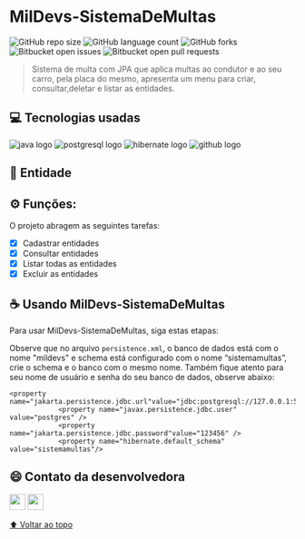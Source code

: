 # MilDevs-SistemaDeMultas

<!---Esses são exemplos. Veja https://shields.io para outras pessoas ou para personalizar este conjunto de escudos. Você pode querer incluir dependências, status do projeto e informações de licença aqui--->

![GitHub repo size](https://img.shields.io/github/repo-size/BeatrizSouz/mildevs-pecas-api?style=for-the-badge)
![GitHub language count](https://img.shields.io/github/languages/count/BeatrizSouz/mildevs-pecas-api?style=for-the-badge)
![GitHub forks](https://img.shields.io/github/forks/BeatrizSouz/mildevs-pecas-api?style=for-the-badge)
![Bitbucket open issues](https://img.shields.io/bitbucket/issues/BeatrizSouz/mildevs-pecas-api?style=for-the-badge)
![Bitbucket open pull requests](https://img.shields.io/bitbucket/pr-raw/BeatrizSouz/mildevs-pecas-api?style=for-the-badge)



> Sistema de multa com JPA que aplica multas ao condutor e ao seu carro, pela placa do mesmo, apresenta um menu para criar, consultar,deletar e listar as entidades.

## 💻 Tecnologias usadas
![java logo](https://img.shields.io/badge/Java-ED8B00?style=for-the-badge&logo=java&logoColor=white)
![postgresql logo](https://img.shields.io/badge/PostgreSQL-316192?style=for-the-badge&logo=postgresql&logoColor=white)
![hibernate logo](https://img.shields.io/badge/Hibernate-59666C?style=for-the-badge&logo=Hibernate&logoColor=white)
![github logo](https://img.shields.io/badge/Git-E34F26?style=for-the-badge&logo=git&logoColor=white)


## 🔧 Entidade





## ⚙ Funções:

O projeto abragem as seguintes tarefas:
- [x] Cadastrar entidades                        
- [x] Consultar entidades
- [x] Listar todas as entidades
- [x] Excluir as entidades

## ☕ Usando MilDevs-SistemaDeMultas

Para usar MilDevs-SistemaDeMultas, siga estas etapas:

Observe que no arquivo `persistence.xml`, o banco de dados está com o nome "mildevs" e schema está configurado com o nome “sistemamultas”, crie o schema e o banco com o mesmo nome. Também fique atento para seu nome de usuário e senha do seu banco de dados, observe abaixo: 

```
<property name="jakarta.persistence.jdbc.url"value="jdbc:postgresql://127.0.0.1:5432/mildevs"/>
			<property name="javax.persistence.jdbc.user" value="postgres" />
			<property name="jakarta.persistence.jdbc.password"value="123456" />
			<property name="hibernate.default_schema" value="sistemamultas"/>
```


## 😄 Contato da desenvolvedora <br>
<p>

<div align="left"> 
  <a href = "mailto:beatrizdesouzacarvalho@outlook.com"><img  height="28cm" src="https://img.shields.io/badge/Outlook-email-blue" target="_blank"></a>
  <a href="https://www.linkedin.com/in/beatriz-de-souza-carvalho/" target="_blank"><img height="28cm" src="https://img.shields.io/badge/-LinkedIn-%230077B5?style=for-the-badge&logo=linkedin&logoColor=white" target="_blank"></a>    
</div>	

[⬆ Voltar ao topo](#MilDevs-SistemaDeMultas)<br>

